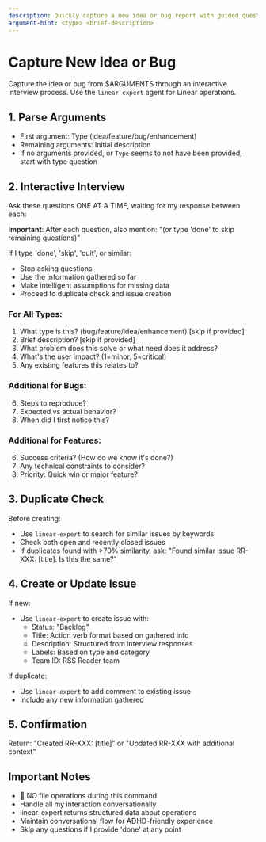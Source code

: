 ```yaml
---
description: Quickly capture a new idea or bug report with guided questions (Optional Arguments: <type> <brief-description>)
argument-hint: <type> <brief-description>
---
```


# Capture New Idea or Bug

Capture the idea or bug from $ARGUMENTS through an interactive interview process. Use the `linear-expert` agent for Linear operations.

## 1. Parse Arguments

- First argument: Type (idea/feature/bug/enhancement)
- Remaining arguments: Initial description
- If no arguments provided, or `Type` seems to not have been provided, start with type question

## 2. Interactive Interview

Ask these questions ONE AT A TIME, waiting for my response between each:

**Important**: After each question, also mention: "(or type 'done' to skip remaining questions)"

If I type 'done', 'skip', 'quit', or similar:
- Stop asking questions
- Use the information gathered so far
- Make intelligent assumptions for missing data
- Proceed to duplicate check and issue creation

### For All Types:

1. What type is this? (bug/feature/idea/enhancement) [skip if provided]
2. Brief description? [skip if provided]
3. What problem does this solve or what need does it address?
4. What's the user impact? (1=minor, 5=critical)
5. Any existing features this relates to?

### Additional for Bugs:

6. Steps to reproduce?
7. Expected vs actual behavior?
8. When did I first notice this?

### Additional for Features:

6. Success criteria? (How do we know it's done?)
7. Any technical constraints to consider?
8. Priority: Quick win or major feature?

## 3. Duplicate Check

Before creating:

- Use `linear-expert` to search for similar issues by keywords
- Check both open and recently closed issues
- If duplicates found with >70% similarity, ask: "Found similar issue RR-XXX: [title]. Is this the same?"

## 4. Create or Update Issue

If new:

- Use `linear-expert` to create issue with:
  - Status: "Backlog"
  - Title: Action verb format based on gathered info
  - Description: Structured from interview responses
  - Labels: Based on type and category
  - Team ID: RSS Reader team

If duplicate:

- Use `linear-expert` to add comment to existing issue
- Include any new information gathered

## 5. Confirmation

Return: "Created RR-XXX: [title]" or "Updated RR-XXX with additional context"

## Important Notes

- 🚫 NO file operations during this command
- Handle all my interaction conversationally
- linear-expert returns structured data about operations
- Maintain conversational flow for ADHD-friendly experience
- Skip any questions if I provide 'done' at any point